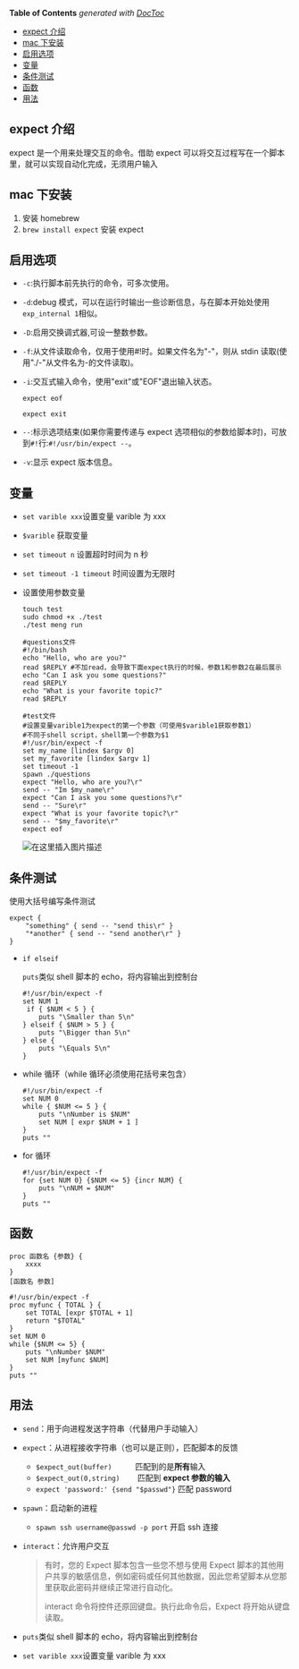 <!-- START doctoc generated TOC please keep comment here to allow auto update -->
<!-- DON'T EDIT THIS SECTION, INSTEAD RE-RUN doctoc TO UPDATE -->

**Table of Contents** _generated with [DocToc](https://github.com/thlorenz/doctoc)_

- [expect 介绍](#expect-%E4%BB%8B%E7%BB%8D)
- [mac 下安装](#mac-%E4%B8%8B%E5%AE%89%E8%A3%85)
- [启用选项](#%E5%90%AF%E7%94%A8%E9%80%89%E9%A1%B9)
- [变量](#%E5%8F%98%E9%87%8F)
- [条件测试](#%E6%9D%A1%E4%BB%B6%E6%B5%8B%E8%AF%95)
- [函数](#%E5%87%BD%E6%95%B0)
- [用法](#%E7%94%A8%E6%B3%95)

<!-- END doctoc generated TOC please keep comment here to allow auto update -->

## expect 介绍

expect 是一个用来处理交互的命令。借助 expect 可以将交互过程写在一个脚本里，就可以实现自动化完成，无须用户输入

## mac 下安装

1. 安装 homebrew
2. `brew install expect` 安装 expect

## 启用选项

- `-c`:执行脚本前先执行的命令，可多次使用。

- `-d`:debug 模式，可以在运行时输出一些诊断信息，与在脚本开始处使用`exp_internal 1`相似。

- `-D`:启用交换调式器,可设一整数参数。

- `-f`:从文件读取命令，仅用于使用#!时。如果文件名为"-"，则从 stdin 读取(使用"./-"从文件名为-的文件读取)。

- `-i`:交互式输入命令，使用"exit"或"EOF"退出输入状态。

  `expect eof`

  `expect exit`

- `--`:标示选项结束(如果你需要传递与 expect 选项相似的参数给脚本时)，可放到`#!`行:`#!/usr/bin/expect --`。

- `-v`:显示 expect 版本信息。

## 变量

- `set varible xxx`设置变量 varible 为 xxx

- `$varible` 获取变量

- `set timeout n` 设置超时时间为 n 秒

- `set timeout -1 timeout` 时间设置为无限时

- 设置使用参数变量

  ```shell
  touch test
  sudo chmod +x ./test
  ./test meng run
  ```

  ```shell
  #questions文件
  #!/bin/bash
  echo "Hello, who are you?"
  read $REPLY #不加read，会导致下面expect执行的时候，参数1和参数2在最后展示
  echo "Can I ask you some questions?"
  read $REPLY
  echo "What is your favorite topic?"
  read $REPLY
  ```

  ```shell
  #test文件
  #设置变量varible1为expect的第一个参数（可使用$varible1获取参数1）
  #不同于shell script，shell第一个参数为$1
  #!/usr/bin/expect -f
  set my_name [lindex $argv 0]
  set my_favorite [lindex $argv 1]
  set timeout -1
  spawn ./questions
  expect "Hello, who are you?\r"
  send -- "Im $my_name\r"
  expect "Can I ask you some questions?\r"
  send -- "Sure\r"
  expect "What is your favorite topic?\r"
  send -- "$my_favorite\r"
  expect eof
  ```

  ![在这里插入图片描述](https://img-blog.csdnimg.cn/20191209170801787.png?x-oss-process=image/watermark,type_ZmFuZ3poZW5naGVpdGk,shadow_10,text_aHR0cHM6Ly9ibG9nLmNzZG4ubmV0L21lbmdzaGFuZzUyOQ==,size_16,color_FFFFFF,t_70)

## 条件测试

使用大括号编写条件测试

```shell
expect {
    "something" { send -- "send this\r" }
    "*another" { send -- "send another\r" }
}
```

- `if elseif`

  `puts`类似 shell 脚本的 echo，将内容输出到控制台

  ```shell
  #!/usr/bin/expect -f
  set NUM 1
   if { $NUM < 5 } {
      puts "\Smaller than 5\n"
  } elseif { $NUM > 5 } {
      puts "\Bigger than 5\n"
  } else {
      puts "\Equals 5\n"
  }
  ```

- while 循环（while 循环必须使用花括号来包含）

  ```shell
  #!/usr/bin/expect -f
  set NUM 0
  while { $NUM <= 5 } {
      puts "\nNumber is $NUM"
      set NUM [ expr $NUM + 1 ]
  }
  puts ""
  ```

- for 循环

  ```shell
  #!/usr/bin/expect -f
  for {set NUM 0} {$NUM <= 5} {incr NUM} {
      puts "\nNUM = $NUM"
  }
  puts ""
  ```

## 函数

```shell
proc 函数名 {参数} {
	xxxx
}
[函数名 参数]
```

```shell
#!/usr/bin/expect -f
proc myfunc { TOTAL } {
    set TOTAL [expr $TOTAL + 1]
    return "$TOTAL"
}
set NUM 0
while {$NUM <= 5} {
    puts "\nNumber $NUM"
    set NUM [myfunc $NUM]
}
puts ""
```

## 用法

- `send`：用于向进程发送字符串（代替用户手动输入）

- `expect`：从进程接收字符串（也可以是正则），匹配脚本的反馈

  - `$expect_out(buffer)`　　　匹配到的是**所有**输入
  - `$expect_out(0,string)`　　 匹配到 **expect 参数的输入**
  - `expect 'password:' {send "$passwd"}` 匹配 password

- `spawn`：启动新的进程

  - `spawn ssh username@passwd -p port` 开启 ssh 连接

- `interact`：允许用户交互

  > 有时，您的 Expect 脚本包含一些您不想与使用 Expect 脚本的其他用户共享的敏感信息，例如密码或任何其他数据，因此您希望脚本从您那里获取此密码并继续正常进行自动化。
  >
  > interact 命令将控件还原回键盘。执行此命令后，Expect 将开始从键盘读取。

- `puts`类似 shell 脚本的 echo，将内容输出到控制台

- `set varible xxx`设置变量 varible 为 xxx
